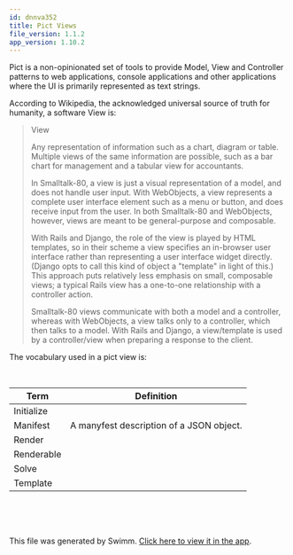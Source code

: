 ```yaml
---
id: dnnva352
title: Pict Views
file_version: 1.1.2
app_version: 1.10.2
---
```


Pict is a non-opinionated set of tools to provide Model, View and Controller patterns to web applications, console applications and other applications where the UI is primarily represented as text strings.

According to Wikipedia, the acknowledged universal source of truth for humanity, a software View is:

> View
> 
> Any representation of information such as a chart, diagram or table. Multiple views of the same information are possible, such as a bar chart for management and a tabular view for accountants.
> 
> In Smalltalk-80, a view is just a visual representation of a model, and does not handle user input. With WebObjects, a view represents a complete user interface element such as a menu or button, and does receive input from the user. In both Smalltalk-80 and WebObjects, however, views are meant to be general-purpose and composable.
> 
> With Rails and Django, the role of the view is played by HTML templates, so in their scheme a view specifies an in-browser user interface rather than representing a user interface widget directly. (Django opts to call this kind of object a "template" in light of this.) This approach puts relatively less emphasis on small, composable views; a typical Rails view has a one-to-one relationship with a controller action.
> 
> Smalltalk-80 views communicate with both a model and a controller, whereas with WebObjects, a view talks only to a controller, which then talks to a model. With Rails and Django, a view/template is used by a controller/view when preparing a response to the client.

The vocabulary used in a pict view is:

<br/>

|Term      |Definition                              |
|----------|----------------------------------------|
|Initialize|<br/>                                   |
|Manifest  |A manyfest description of a JSON object.|
|Render    |<br/>                                   |
|Renderable|<br/>                                   |
|Solve     |<br/>                                   |
|Template  |<br/>                                   |

<br/>

<br/>

<br/>

This file was generated by Swimm. [Click here to view it in the app](https://app.swimm.io/repos/Z2l0aHViJTNBJTNBcGljdC12aWV3JTNBJTNBc3RldmVudmVsb3pv/docs/dnnva352).
